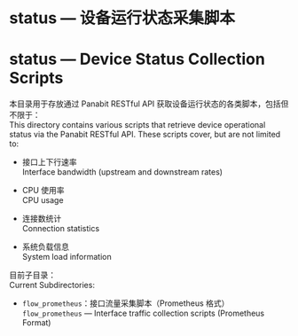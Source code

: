 
# status — 设备运行状态采集脚本 
# status — Device Status Collection Scripts

本目录用于存放通过 Panabit RESTful API 获取设备运行状态的各类脚本，包括但不限于：  
This directory contains various scripts that retrieve device operational status via the Panabit RESTful API. These scripts cover, but are not limited to:

- 接口上下行速率  
  Interface bandwidth (upstream and downstream rates)

- CPU 使用率  
  CPU usage

- 连接数统计  
  Connection statistics

- 系统负载信息  
  System load information

目前子目录：  
Current Subdirectories:

- `flow_prometheus`：接口流量采集脚本（Prometheus 格式）  
  `flow_prometheus` — Interface traffic collection scripts (Prometheus Format)

